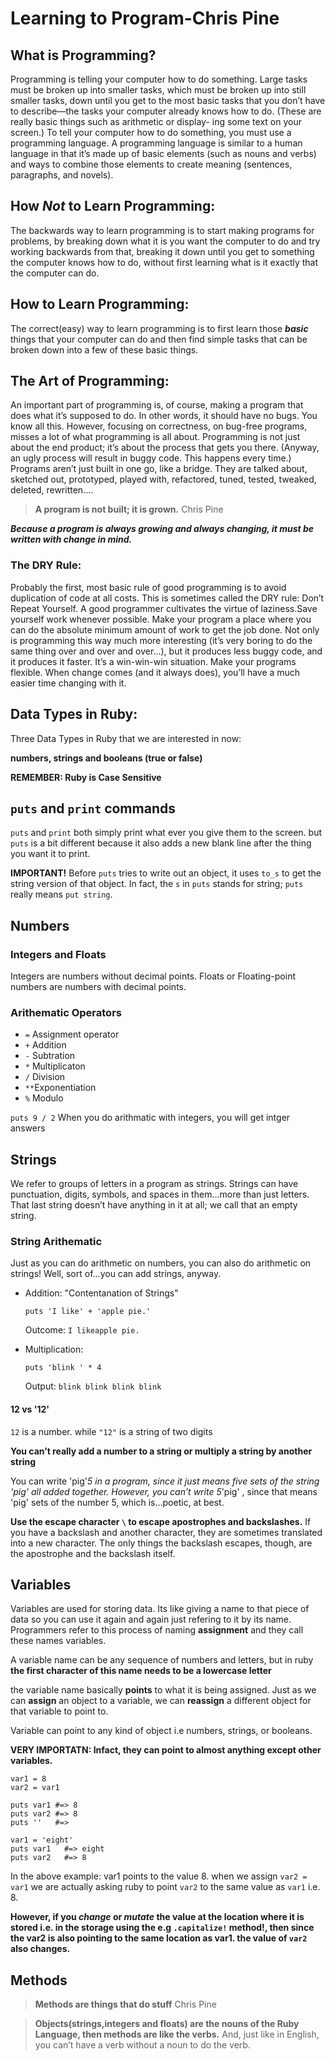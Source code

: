 # Learning to Program-Chris Pine

## What is Programming?
Programming is telling your computer how to do something. Large tasks must be broken up into smaller tasks, which must be broken up into still smaller tasks, down until you get to the most basic tasks that
you don’t have to describe—the tasks your computer already knows how to do. (These are really basic things such as arithmetic or display-
ing some text on your screen.)
To tell your computer how to do something, you must use a programming language. A programming language is similar to a human language in that it’s made up of basic elements (such as nouns and verbs) and ways to combine those elements to create meaning (sentences,
paragraphs, and novels).

## How **_Not_** to Learn Programming:

The backwards way to learn programming is to start making programs for problems, by breaking down what it is you want the computer to do and try working backwards from that, breaking it down until you get to something the computer knows how to do, without first learning what is it exactly that the computer can do.

## How to Learn Programming:

The correct(easy) way to learn programming is to first learn those **_basic_** things that your computer can do and then find simple tasks that can be broken down into a few of these basic things.

## The Art of Programming:

An important part of programming is, of course, making a program that does what it’s supposed to do. In other words, it should have no bugs. You know all this. However, focusing on correctness, on bug-free programs, misses a lot of what programming is all about. Programming is not just about the end product; it’s about the process that gets you
there. (Anyway, an ugly process will result in buggy code. This happens every time.)
Programs aren’t just built in one go, like a bridge. They are talked about, sketched out, prototyped, played with, refactored, tuned, tested, tweaked, deleted, rewritten....

>**A program is not built; it is grown.** Chris Pine

**_Because a program is always growing and always changing, it must be written with change in mind._**

### The __DRY__ Rule:

Probably the first, most basic rule of good programming is to avoid duplication of code at all costs. This is sometimes called the DRY rule: Don’t Repeat Yourself.
A good programmer cultivates the virtue of laziness.Save yourself work whenever possible. Make your program a place where you can do the absolute minimum amount of work to get the job done. Not only is programming this way much more interesting (it’s very boring to do the same thing over and over and over...), but it produces less buggy code, and it produces it faster. It’s a win-win-win situation.
Make your programs flexible. When change comes (and it always does), you’ll have a much easier time changing with it.

## Data Types in Ruby:

Three Data Types in Ruby that we are interested in now:

**numbers, strings and booleans (true or false)**

**REMEMBER: Ruby is Case Sensitive**

## `puts` and `print` commands

`puts` and `print` both simply print what ever you give them to the screen. but `puts` is a bit different because it also adds a new blank line after the thing you want it to print.

**IMPORTANT!**
Before `puts` tries to write out an object, it uses `to_s` to get the string version of that object.
In fact, the `s` in `puts` stands for string; `puts` really means `put string`.

## Numbers

### Integers and Floats

Integers are numbers without decimal points. Floats or Floating-point numbers are numbers with decimal points.

### Arithematic Operators

- `=` Assignment operator
- `+` Addition
- `-` Subtration
- `*` Multiplicaton
- `/` Division
- `**`Exponentiation
- `%` Modulo

`puts 9 / 2` When you do arithmatic with integers, you will get intger answers

## Strings

We refer to groups of letters in a program as strings.
Strings can have punctuation, digits, symbols, and spaces in them...more than just letters. That last string doesn’t have anything in it at all; we call that an empty string.

### String Arithematic

Just as you can do arithmetic on numbers, you can also do arithmetic on strings! Well, sort of...you can add strings, anyway.

- Addition: "Contentanation of Strings"

    `puts 'I like' + 'apple pie.'`

    Outcome: `I likeapple pie.`

- Multiplication: 

    `puts 'blink ' * 4`

    Output: `blink blink blink blink`

#### 12 vs '12'

`12` is a number.
while `"12"` is a string of two digits

**You can’t really add a number to a string or multiply a string by another string**

You can write 'pig'*5 in a program, since it just means five sets of the string 'pig' all added together. However, you can’t write 5*'pig' , since that means 'pig' sets of the number 5, which is...poetic, at best.

**Use the escape character `\` to escape apostrophes and backslashes.**
If you have a backslash and another character, they are sometimes translated into a new character. The only things the backslash escapes, though, are
the apostrophe and the backslash itself.

## Variables

Variables are used for storing data. Its like giving a name to that piece of data so you can use it again and again just refering to it by its name. Programmers refer to this process of naming __assignment__ and they call these names variables.

A variable name can be any sequence of numbers and letters, but in ruby **the first character of this name needs to be a lowercase letter**

the variable name basically **points** to what it is being assigned. Just as we can __assign__ an object to a variable, we can __reassign__ a different object for that variable to point to.

Variable can point to any kind of object i.e numbers, strings, or booleans.

**VERY IMPORTATN: Infact, they can point to almost anything except other variables.**

```
var1 = 8
var2 = var1

puts var1 #=> 8
puts var2 #=> 8
puts ''   #=>

var1 = 'eight'
puts var1   #=> eight
puts var2   #=> 8
```
In the above example: var1 points to the value 8. when we assign `var2 = var1` we are actually asking ruby to point `var2` to the same value as `var1` i.e. 8.  

**However, if you _change_ or _mutate_ the value at the location where it is stored i.e. in the storage using the e.g `.capitalize!` method!, then since the var2 is also pointing to the same location as var1. the value of `var2` also changes.**

## Methods

>**Methods are things that do stuff** Chris Pine

>**Objects(strings,integers and floats) are the nouns of the Ruby Language, then methods are like the verbs.**
And, just like in English, you can’t have a verb without a noun to do the verb.











